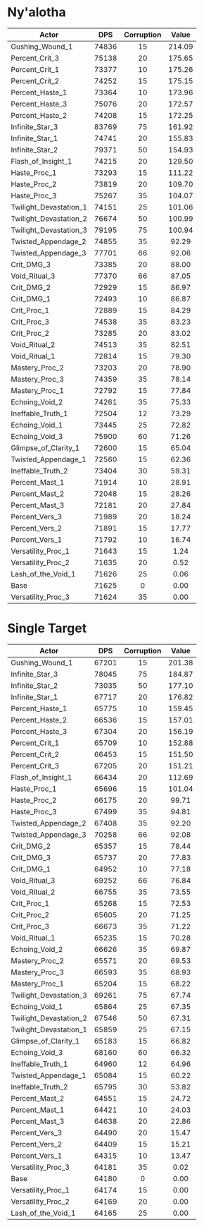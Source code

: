 # Ny'alotha
| Actor | DPS | Corruption | Value |
|---|:---:|:---:|:---:|
|Gushing_Wound_1|74836|15|214.09|
|Percent_Crit_3|75138|20|175.65|
|Percent_Crit_1|73377|10|175.26|
|Percent_Crit_2|74252|15|175.15|
|Percent_Haste_1|73364|10|173.96|
|Percent_Haste_3|75076|20|172.57|
|Percent_Haste_2|74208|15|172.25|
|Infinite_Star_3|83769|75|161.92|
|Infinite_Star_1|74741|20|155.83|
|Infinite_Star_2|79371|50|154.93|
|Flash_of_Insight_1|74215|20|129.50|
|Haste_Proc_1|73293|15|111.22|
|Haste_Proc_2|73819|20|109.70|
|Haste_Proc_3|75267|35|104.07|
|Twilight_Devastation_1|74151|25|101.06|
|Twilight_Devastation_2|76674|50|100.99|
|Twilight_Devastation_3|79195|75|100.94|
|Twisted_Appendage_2|74855|35|92.29|
|Twisted_Appendage_3|77701|66|92.06|
|Crit_DMG_3|73385|20|88.00|
|Void_Ritual_3|77370|66|87.05|
|Crit_DMG_2|72929|15|86.97|
|Crit_DMG_1|72493|10|86.87|
|Crit_Proc_1|72889|15|84.29|
|Crit_Proc_3|74538|35|83.23|
|Crit_Proc_2|73285|20|83.02|
|Void_Ritual_2|74513|35|82.51|
|Void_Ritual_1|72814|15|79.30|
|Mastery_Proc_2|73203|20|78.90|
|Mastery_Proc_3|74359|35|78.14|
|Mastery_Proc_1|72792|15|77.84|
|Echoing_Void_2|74261|35|75.33|
|Ineffable_Truth_1|72504|12|73.29|
|Echoing_Void_1|73445|25|72.82|
|Echoing_Void_3|75900|60|71.26|
|Glimpse_of_Clarity_1|72600|15|65.04|
|Twisted_Appendage_1|72560|15|62.36|
|Ineffable_Truth_2|73404|30|59.31|
|Percent_Mast_1|71914|10|28.91|
|Percent_Mast_2|72048|15|28.26|
|Percent_Mast_3|72181|20|27.84|
|Percent_Vers_3|71989|20|18.24|
|Percent_Vers_2|71891|15|17.77|
|Percent_Vers_1|71792|10|16.74|
|Versatility_Proc_1|71643|15|1.24|
|Versatility_Proc_2|71635|20|0.52|
|Lash_of_the_Void_1|71626|25|0.06|
|Base|71625|0|0.00|
|Versatility_Proc_3|71624|35|0.00|

# Single Target
| Actor | DPS | Corruption | Value |
|---|:---:|:---:|:---:|
|Gushing_Wound_1|67201|15|201.38|
|Infinite_Star_3|78045|75|184.87|
|Infinite_Star_2|73035|50|177.10|
|Infinite_Star_1|67717|20|176.82|
|Percent_Haste_1|65775|10|159.45|
|Percent_Haste_2|66536|15|157.01|
|Percent_Haste_3|67304|20|156.19|
|Percent_Crit_1|65709|10|152.88|
|Percent_Crit_2|66453|15|151.50|
|Percent_Crit_3|67205|20|151.21|
|Flash_of_Insight_1|66434|20|112.69|
|Haste_Proc_1|65696|15|101.04|
|Haste_Proc_2|66175|20|99.71|
|Haste_Proc_3|67499|35|94.81|
|Twisted_Appendage_2|67408|35|92.20|
|Twisted_Appendage_3|70258|66|92.08|
|Crit_DMG_2|65357|15|78.44|
|Crit_DMG_3|65737|20|77.83|
|Crit_DMG_1|64952|10|77.18|
|Void_Ritual_3|69252|66|76.84|
|Void_Ritual_2|66755|35|73.55|
|Crit_Proc_1|65268|15|72.53|
|Crit_Proc_2|65605|20|71.25|
|Crit_Proc_3|66673|35|71.22|
|Void_Ritual_1|65235|15|70.28|
|Echoing_Void_2|66626|35|69.87|
|Mastery_Proc_2|65571|20|69.53|
|Mastery_Proc_3|66593|35|68.93|
|Mastery_Proc_1|65204|15|68.22|
|Twilight_Devastation_3|69261|75|67.74|
|Echoing_Void_1|65864|25|67.35|
|Twilight_Devastation_2|67546|50|67.31|
|Twilight_Devastation_1|65859|25|67.15|
|Glimpse_of_Clarity_1|65183|15|66.82|
|Echoing_Void_3|68160|60|66.32|
|Ineffable_Truth_1|64960|12|64.96|
|Twisted_Appendage_1|65084|15|60.22|
|Ineffable_Truth_2|65795|30|53.82|
|Percent_Mast_2|64551|15|24.72|
|Percent_Mast_1|64421|10|24.03|
|Percent_Mast_3|64638|20|22.86|
|Percent_Vers_3|64490|20|15.47|
|Percent_Vers_2|64409|15|15.21|
|Percent_Vers_1|64315|10|13.47|
|Versatility_Proc_3|64181|35|0.02|
|Base|64180|0|0.00|
|Versatility_Proc_1|64174|15|0.00|
|Versatility_Proc_2|64169|20|0.00|
|Lash_of_the_Void_1|64165|25|0.00|
